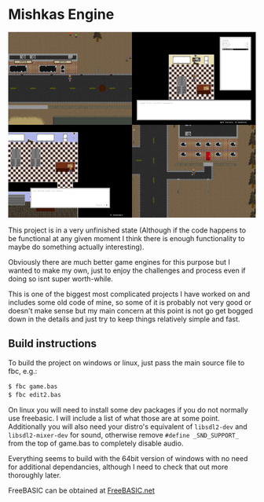 # Mishkas Engine

![alt-text](https://github.com/dogbreaf/Mishkas-Engine/blob/experemental/other%20assets/screenshot.jpg?raw=true "Screenshot of the game")

This project is in a very unfinished state (Although if the code happens to be functional at any given moment I think there is enough functionality to maybe do something actually interesting).

Obviously there are much better game engines for this purpose but I wanted to make my own, just to enjoy the challenges and process even if doing so isnt super worth-while.

This is one of the biggest most complicated projects I have worked on and includes some old code of mine, so some of it is probably not very good or
doesn't make sense but my main concern at this point is not go get bogged down in the details and just try to keep things relatively simple and fast.

## Build instructions
To build the project on windows or linux, just pass the main source file to
fbc, e.g.:
```bash
$ fbc game.bas
$ fbc edit2.bas
```

On linux you will need to install some dev packages if you do not normally use freebasic. I will include a list of what those are at some point. Additionally you will also need your distro's equivalent of `libsdl2-dev` and `libsdl2-mixer-dev` for sound, otherwise remove `#define _SND_SUPPORT_` from the top of game.bas to completely disable audio.

Everything seems to build with the 64bit version of windows with no need for additional dependancies, although I need to check that out more thoroughly later.

FreeBASIC can be obtained at [FreeBASIC.net](https://freebasic.net/)


